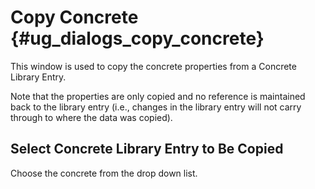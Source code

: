 Copy Concrete {#ug_dialogs_copy_concrete}
==============================================
This window is used to copy the concrete properties from a Concrete Library Entry. 

Note that the properties are only copied and no reference is maintained back to the library entry (i.e., changes in the library entry will not carry through to where the data was copied).

Select Concrete Library Entry to Be Copied
--------------------------------------------
Choose the concrete from the drop down list.

